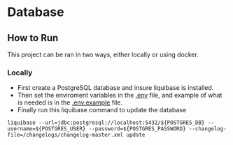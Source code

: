 # Database

## How to Run

This project can be ran in two ways, either locally or using docker. 

### Locally

- First create a PostgreSQL database and insure liquibase is installed.
- Then set the enviroment variables in the [.env](.env) file, and example of what is needed is in the [.env.example](.env.example) file.
- Finally run this liquibase command to update the database 
```
liquibase --url=jdbc:postgresql://localhost:5432/${POSTGRES_DB} --username=${POSTGRES_USER} --password=${POSTGRES_PASSWORD} --changelog-file=/changelogs/changelog-master.xml update
```
